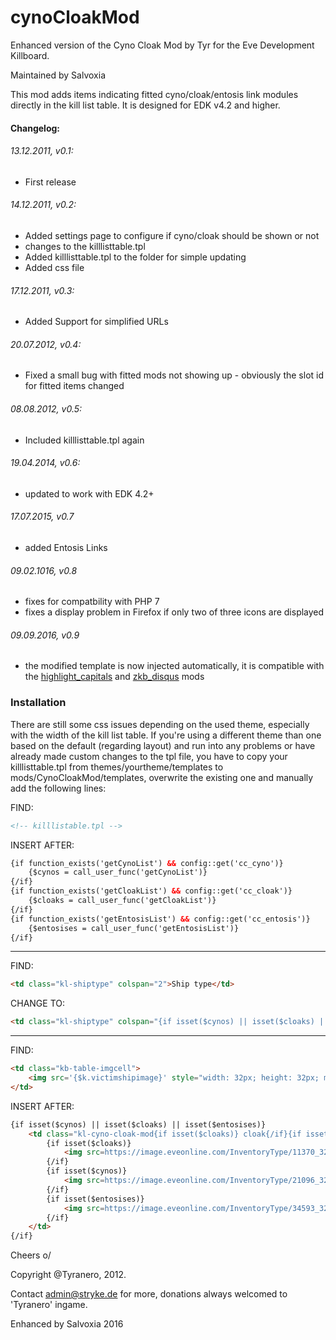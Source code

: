 # cynoCloakMod
Enhanced version of the Cyno Cloak Mod by Tyr for the Eve Development Killboard.

Maintained by Salvoxia

This mod adds items indicating fitted cyno/cloak/entosis link modules directly in the kill list table. It is designed for EDK v4.2 and higher.


#### Changelog:

###### 13.12.2011, v0.1: 
- First release

###### 14.12.2011, v0.2: 
- Added settings page to configure if cyno/cloak should be shown or not
- changes to the killlisttable.tpl
- Added killlisttable.tpl to the folder for simple updating
- Added css file


###### 17.12.2011, v0.3:
- Added Support for simplified URLs

###### 20.07.2012, v0.4:
- Fixed a small bug with fitted mods not showing up - obviously the slot id for fitted items changed

###### 08.08.2012, v0.5:
- Included killlisttable.tpl again

###### 19.04.2014, v0.6:
- updated to work with EDK 4.2+

###### 17.07.2015, v0.7
- added Entosis Links

###### 09.02.1016, v0.8
- fixes for compatbility with PHP 7
- fixes a display problem in Firefox if only two of three icons are displayed

###### 09.09.2016, v0.9
- the modified template is now injected automatically, it is compatible with the [highlight_capitals](https://github.com/Salvoxia/highlight_capitals) and [zkb_disqus](https://github.com/Salvoxia/zkb_disqus) mods

### Installation

There are still some css issues depending on the used theme, especially with the width of the kill list table.
If you're using a different theme than one based on the default (regarding layout) and run
into any problems or have already made custom changes to the tpl file, you have to copy your killlisttable.tpl from themes/yourtheme/templates 
to mods/CynoCloakMod/templates, overwrite the existing one and manually add the following lines:

FIND:
```html
<!-- killlistable.tpl -->
```


INSERT AFTER:
```html
{if function_exists('getCynoList') && config::get('cc_cyno')}
	{$cynos = call_user_func('getCynoList')}	
{/if}
{if function_exists('getCloakList') && config::get('cc_cloak')}
	{$cloaks = call_user_func('getCloakList')}
{/if}
{if function_exists('getEntosisList') && config::get('cc_entosis')}
	{$entosises = call_user_func('getEntosisList')}
{/if}
```

---------------------------------

FIND:
```html
<td class="kl-shiptype" colspan="2">Ship type</td>
```

CHANGE TO:
```html
<td class="kl-shiptype" colspan="{if isset($cynos) || isset($cloaks) || isset($entosises)}3{else}2{/if}">Ship type</td>
```


---------------------------------
FIND:
```html
<td class="kb-table-imgcell">
	<img src='{$k.victimshipimage}' style="width: 32px; height: 32px; margin-bottom:-2px !important;" alt="" />
</td>
```

INSERT AFTER:
```html
{if isset($cynos) || isset($cloaks) || isset($entosises)}
	<td class="kl-cyno-cloak-mod{if isset($cloaks)} cloak{/if}{if isset($cynos)} cyno{/if}{if isset($entosises)} entosis{/if}">
		{if isset($cloaks)}
			<img src=https://image.eveonline.com/InventoryType/11370_32.png {if in_array($k.id, $cloaks)}style="opacity:1;"{/if} alt="" />
		{/if}
		{if isset($cynos)}
			<img src=https://image.eveonline.com/InventoryType/21096_32.png {if in_array($k.id, $cynos)}style="opacity:1;"{/if} alt="" />
		{/if}
        {if isset($entosises)}
			<img src=https://image.eveonline.com/InventoryType/34593_32.png {if in_array($k.id, $entosises)}style="opacity:1;"{/if} alt="" />
		{/if}
	</td>
{/if}
```


Cheers o/


Copyright @Tyranero, 2012.

Contact admin@stryke.de for more, donations always welcomed to 'Tyranero' ingame.

Enhanced by Salvoxia 2016
